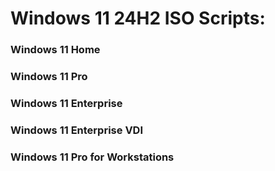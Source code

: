 # Windows 11 24H2 ISO Scripts:

### Windows 11 Home
### Windows 11 Pro
### Windows 11 Enterprise
### Windows 11 Enterprise VDI
### Windows 11 Pro for Workstations 


